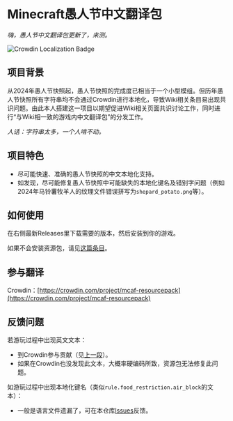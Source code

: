 # Minecraft愚人节中文翻译包

*嗨，愚人节中文翻译包更新了，来测。*

![Crowdin Localization Badge](https://badges.crowdin.net/mcaf-resourcepack/localized.svg)

## 项目背景

从2024年愚人节快照起，愚人节快照的完成度已相当于一个小型模组。但历年愚人节快照所有字符串均不会通过Crowdin进行本地化，导致Wiki相关条目易出现共识问题。由此本人搭建这一项目以期望促进Wiki相关页面共识讨论工作，同时进行“与Wiki相一致的游戏内中文翻译包”的分发工作。

*人话：字符串太多，一个人啃不动。*

## 项目特色

- 尽可能快速、准确的愚人节快照的中文本地化支持。
- 如发现，尽可能修复愚人节快照中可能缺失的本地化键名及错别字问题（例如2024年马铃薯牧羊人的纹理文件错误拼写为`shepard_potato.png`等）。

## 如何使用

在右侧最新Releases里下载需要的版本，然后安装到你的游戏。

如果不会安装资源包，请见[这篇条目](https://zh.minecraft.wiki/?curid=10215#%E4%BD%BF%E7%94%A8%E8%B5%84%E6%BA%90%E5%8C%85)。

## 参与翻译

Crowdin：[https://crowdin.com/project/mcaf-resourcepack](https://crowdin.com/project/mcaf-resourcepack)

## 反馈问题

若游玩过程中出现英文文本：

- 到Crowdin参与贡献（见[上一段](#参与翻译)）。
- 如果在Crowdin也没发现此文本，大概率硬编码所致，资源包无法修复此问题。

如游玩过程中出现本地化键名（类似`rule.food_restriction.air_block`的文本）：

- 一般是语言文件遗漏了，可在本仓库[Issues](https://github.com/Don-Trueno/mcaf-resourcepack/issues)反馈。
